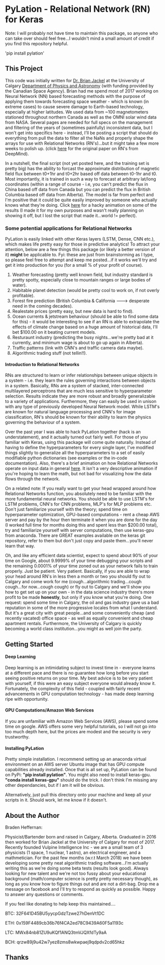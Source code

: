# PyLation - Relational Network (RN) for Keras
Note: I will probably not have time to maintain this package, so anyone who can take over should feel free...I wouldn't mind a small amount of credit if you find this repository helpful. 

'pip install pylation'

## This Project
This code was initially written for [Dr. Brian Jackel](http://contacts.ucalgary.ca/info/phas/profiles/486-146343) at the University of Calgary [Department of Physics and Astronomy](https://phas.ucalgary.ca/) (with funding provided by the Canadian Space Agency). Brian had me spend most of 2017 working on Neural Network (NN) based forecasting methods with the purpose of applying them towards forecasting space weather - which is known (in extreme cases) to cause severe damage to Earth-based technology, especially at higher latitudes. We used data from ~100 magnetometers stationed throughout northern Canada as well as the OMNI solar wind data from NASA. Several pages are needed for full specs on the management and filtering of the years of (sometimes painfully) inconsistent data, but I won't get into specifics here - instead, I'll be posting a script that should do everything from pull the data to filter all the NaNs and properly shape the arrays for use with Relational Networks (RN's)...but it might take a few more weeks to polish up. (click [here](https://arxiv.org/pdf/1706.01427.pdf) for the original paper on RN's from DeepMind). 

In a nutshell, the final script (not yet posted here, and the training set is pretty big) has the ability to forcast the approximate distribution of magnetic field flux between t0+1hr and t0+2hr based off data between t0-1hr and t0. Most importantly, it is trained in such a way to forecast at arbitrary lat/long coordinates (within a range of course - i.e, you can't predict the flux in China based off data from Canada but you can predict the flux in British Columbia based off data from Alberta). The model is far from perfect and I'm positive that it could be quite easily improved by someone who actually knows what they're doing. Click [here](https://youtu.be/_Vd5kf4zBtg) for a hacky animation on some of the results (I made it for my own purposes and wasn't really planning on showing it off, but I lost the script that made it...world != perfect).


### Some potential applications for Relational Networks
PyLation is easily linked with other Keras layers (LSTM, Dense, CNN etc.), which makes life pretty easy for those in predictive analytics! To attract your attention, below are a few things this package (or likely a better version of it) **might** be applicable to. Fyi: these are just from brainstorming as I type, so please feel free to attempt and keep me posted...if it works we'll try and get it into production for you (for a small % of your profit of course).

1. Weather forecasting (pretty well known field, but industry standard is pretty spotty, especially close to mountain ranges or large bodies of water).
2. Habitable planet detection (would be pretty cool to work on, if not overly profitable).
3. Forest fire prediction (British Columbia & California ---> desperate need in the coming decades).
4. Realestate prices (pretty easy, but new data is hard to find).
5. Ocean currents & jetstream behaviour (should be able to find some data for this) - it would be interesting to see if an RN is able to extrapolate the effects of climate change based on a huge amount of historical data, I'll bet $100.00 on it beating current models.
6. Resturaunt industry (predicting the busy nights...we're pretty bad at it currently, and minimum wage is about to go up again in Alberta).
7. Traffic patterns (link with CNN's and traffic camera data maybe).
8. Algorithmic trading stuff (not tellin!!).


#### Introduction to Relational Networks 

RNs are structured to learn or infer relationships between unique objects in a system - i.e. they learn the rules governing interactions between objects in a system. Basically, RNs are a system of stacked, inter-connected multilayered perceptrons that are much less sensitive to hyperparameter selection. Results indicate they are more robust and broadly generalizable to a variety of applications. Furthermore, they can easily be used in unison with any type of previously developed Neural Network model. While LSTM's are known for natural language processing and CNN's for image classification, RN's should be known for their ability to learn the physics governing the behaviour of a system.

Over the past year I was able to hack PyLation together (hack is an understatement), and it actually turned out fairly well. For those of you familiar with Keras, using this package will come quite naturally. Instead of having to define the hyperparameters for every single layer, I've modified things slightly to generalize all the hyperparameters to a set of easily modifiable python dictionaries (see examples or the in-code documentation). Also, there's a brief animation on how Relational Networks operate on input data in general [here](https://youtu.be/ZlUcn1TAMlA). It isn't a very descriptive animation if you're hoping to learn the math, but not bad for visualizing how the data flows through the network.

On a related note: If you really want to get your head wrapped around how Relational Networks function, you absolutely need to be familiar with the more fundamental neural networks. You should be able to use LSTM's for LSTM problems, CNN's for CNN problems, MLP's for MLP problems etc. Don't just familiarize yourself with the theory; spend time on hyperparameter optimization, GPU-based computations - rent a cheap AWS server and pay by the hour then terminate it when you are done for the day (I worked full time for months doing this and spent less than $200.00 total), try and familiarize yourself with server computations, then use keras-gpu from anaconda. There are GREAT examples available on the keras git repository, refer to them but don't just copy and paste them...you'll never learn that way. 

Oh, and like any efficient data scientist, expect to spend about 90% of your time on Google, about 9.9999% of your time debugging your scripts and the remaining 0.0001% of your time zoned out as your network fails to train properly. Just be patient. Very patient. Basically, if you are able to wrap your head around RN's in less then a month or two you should fly out to Calgary and come work for me (cough...algorithmic trading...cough cough...for now...cough cough) or fly out to Calgary and we'll show you how to get set up on your own - in the data science industry there's more profit to be made **honestly**, but only if you know what you're doing. One request: spend some time in Calgary, the oil and gas industry gave us a bad reputation in some of the more progressive locales from what I understand. But it's a great city with great people...and some conveniently cheap (and recently vacated) office space - as well as equally convenient and cheap apartment rentals. Furthermore, the University of Calgary is quickly becoming a world class institution...you might as well join the party.

## Getting Started

#### Deep Learning

Deep learning is an intimidating subject to invest time in - everyone learns at a different pace and there is no guarantee how long before you start seeing positive returns on your time. My best advice is to be very patient with yourself, if this were an easy subject everyone would already know it. Fortunately, the complexity of this field - coupled with fairly recent advancements in GPU computation technology - has made deep learning ripe with opportunity.

#### GPU Computations/Amazon Web Services

If you are unfamiliar with Amazon Web Services (AWS), please spend some time on google. AWS offers some very helpful tutorials, so I will not go into too much depth here, but the prices are modest and the security is very trustworthy.

#### Installing PyLation

Pretty simple installation. I recommend setting up an anaconda virtual environment on an AWS server Ubuntu image that has GPU compute capabilities already installed. Once that is all set up, PyLation can be found on PyPi: **"pip install pylation"**. You might also need to install keras-gpu. **"conda install keras-gpu"** should do the trick. I don't think I'm missing any other dependancies, but if I am it will be obvious. 

Alternatively, just pull this directory onto your machine and keep all your scripts in it. Should work, let me know if it doesn't. 


## About the Author
Braden Heffernan:

Physicist/Bartender born and raised in Calgary, Alberta. Graduated in 2016 then worked for Brian Jackel at the University of Calgary for most of 2017. Recently founded Vulpine Intelligence Inc - we are a small team of 3 physicists (1 space, 1 nuclear, 1 astro), an electrical engineer, and a mathmetician. For the past few months (w.r.t March 2018) we have been developing some pretty neat algorithmic trading software...I'm actually writing this as we're doing some beta tests (results look good). Always looking for new talent and we're not too fussy about your educational background (math/computer science is pretty pretty necessary though), as long as you know how to figure things out and are not a dirt-bag. Drop me a message on facebook and I'll try to respond as quickly as possible. Happy to answer any questions or comments. 

If you feel like donating to help keep this maintained....

BTC: 32F641D45BU5yycpGdzTzwe27hDenVt1DC

ETH: 0x159F4489cb36b76f4CA2ed78C9439A60F5a1193c

LTC: MWx84nb81ZU9uKQf1ANQ3tmVJQXfdTy9aA

BCH: qrzw89j9u42w7yez8zms8wkwpaej9qdpdv2cd65hkz

## Thanks









